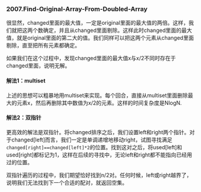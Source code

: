 ### 2007.Find-Original-Array-From-Doubled-Array

很显然，changed里面的最大值，一定是original里面的最大值的两倍。这样，我们就把这两个数确定，并且从changed里面剔除。这样此时changed里面的最大值，就是original里面的第二大的值。我们同样可以把这两个元素从changed里面剔除，直至把所有元素都确定。

如果我们在这个过程中，发现changed里面的最大值x与x/2不同时存在于changed里面，说明无解。

#### 解法1：multiset
上述的思想可以粗暴地用multiset来实现。每个回合，直接从multiset里面删除最大的元素x，然后再删除其中数值为x/2的元素。这样的时间复杂度是NlogN.

#### 解法2：双指针
更高效的解法是双指针。将changed排序之后，我们设置left和right两个指针。对于changed[left]而言，我们一定是单调递增地移动right，试图寻找满足```changed[right]==changed[left]*2```的位置。找到这对之后，将used[left]和used[right]都标记为1，这样在后续的寻找中，无论left和right都不能指向已经用过的位置。

双指针遍历的过程中，我们期望恰好找到n/2对。任何时候，left或right越界了，说明我们无法找到下一个合适的配对，就返回空集。
